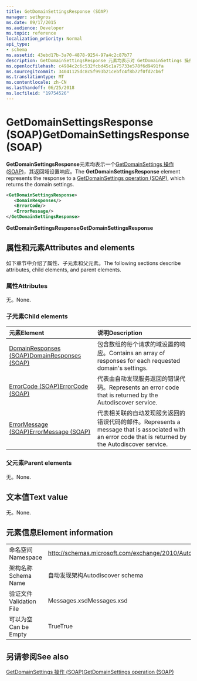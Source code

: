 ```yaml
---
title: GetDomainSettingsResponse (SOAP)
manager: sethgros
ms.date: 09/17/2015
ms.audience: Developer
ms.topic: reference
localization_priority: Normal
api_type:
- schema
ms.assetid: 43ebd17b-3a70-4878-9254-97a4c2c87b77
description: GetDomainSettingsResponse 元素均表示对 GetDomainSettings 操作 (SOAP)，其返回域设置的响应。
ms.openlocfilehash: c4984c2c6c532fcbd45c1a75733e578f6d9491fa
ms.sourcegitcommit: 34041125dc8c5f993b21cebfc4f8b72f0fd2cb6f
ms.translationtype: MT
ms.contentlocale: zh-CN
ms.lasthandoff: 06/25/2018
ms.locfileid: "19754526"
---
```

# <a name="getdomainsettingsresponse-soap"></a><span data-ttu-id="7af14-103">GetDomainSettingsResponse (SOAP)</span><span class="sxs-lookup"><span data-stu-id="7af14-103">GetDomainSettingsResponse (SOAP)</span></span>

<span data-ttu-id="7af14-104">**GetDomainSettingsResponse**元素均表示一个[GetDomainSettings 操作 (SOAP)](getdomainsettings-operation-soap.md)，其返回域设置响应。</span><span class="sxs-lookup"><span data-stu-id="7af14-104">The **GetDomainSettingsResponse** element represents the response to a [GetDomainSettings operation (SOAP)](getdomainsettings-operation-soap.md), which returns the domain settings.</span></span>
  
```XML
<GetDomainSettingsResponse>
   <DomainResponses/>
   <ErrorCode/>
   <ErrorMessage/>
</GetDomainSettingsResponse>
```

 <span data-ttu-id="7af14-105">**GetDomainSettingsResponse**</span><span class="sxs-lookup"><span data-stu-id="7af14-105">**GetDomainSettingsResponse**</span></span>
## <a name="attributes-and-elements"></a><span data-ttu-id="7af14-106">属性和元素</span><span class="sxs-lookup"><span data-stu-id="7af14-106">Attributes and elements</span></span>

<span data-ttu-id="7af14-107">如下章节中介绍了属性、子元素和父元素。</span><span class="sxs-lookup"><span data-stu-id="7af14-107">The following sections describe attributes, child elements, and parent elements.</span></span>
  
### <a name="attributes"></a><span data-ttu-id="7af14-108">属性</span><span class="sxs-lookup"><span data-stu-id="7af14-108">Attributes</span></span>

<span data-ttu-id="7af14-109">无。</span><span class="sxs-lookup"><span data-stu-id="7af14-109">None.</span></span>
  
### <a name="child-elements"></a><span data-ttu-id="7af14-110">子元素</span><span class="sxs-lookup"><span data-stu-id="7af14-110">Child elements</span></span>

|<span data-ttu-id="7af14-111">**元素**</span><span class="sxs-lookup"><span data-stu-id="7af14-111">**Element**</span></span>|<span data-ttu-id="7af14-112">**说明**</span><span class="sxs-lookup"><span data-stu-id="7af14-112">**Description**</span></span>|
|:-----|:-----|
|[<span data-ttu-id="7af14-113">DomainResponses (SOAP)</span><span class="sxs-lookup"><span data-stu-id="7af14-113">DomainResponses (SOAP)</span></span>](domainresponses-soap.md) <br/> |<span data-ttu-id="7af14-114">包含数组的每个请求的域设置的响应。</span><span class="sxs-lookup"><span data-stu-id="7af14-114">Contains an array of responses for each requested domain's settings.</span></span>  <br/> |
|[<span data-ttu-id="7af14-115">ErrorCode (SOAP)</span><span class="sxs-lookup"><span data-stu-id="7af14-115">ErrorCode (SOAP)</span></span>](errorcode-soap.md) <br/> |<span data-ttu-id="7af14-116">代表由自动发现服务返回的错误代码。</span><span class="sxs-lookup"><span data-stu-id="7af14-116">Represents an error code that is returned by the Autodiscover service.</span></span>  <br/> |
|[<span data-ttu-id="7af14-117">ErrorMessage (SOAP)</span><span class="sxs-lookup"><span data-stu-id="7af14-117">ErrorMessage (SOAP)</span></span>](errormessage-soap.md) <br/> |<span data-ttu-id="7af14-118">代表相关联的自动发现服务返回的错误代码的邮件。</span><span class="sxs-lookup"><span data-stu-id="7af14-118">Represents a message that is associated with an error code that is returned by the Autodiscover service.</span></span>  <br/> |
   
### <a name="parent-elements"></a><span data-ttu-id="7af14-119">父元素</span><span class="sxs-lookup"><span data-stu-id="7af14-119">Parent elements</span></span>

<span data-ttu-id="7af14-120">无。</span><span class="sxs-lookup"><span data-stu-id="7af14-120">None.</span></span>
  
## <a name="text-value"></a><span data-ttu-id="7af14-121">文本值</span><span class="sxs-lookup"><span data-stu-id="7af14-121">Text value</span></span>

<span data-ttu-id="7af14-122">无。</span><span class="sxs-lookup"><span data-stu-id="7af14-122">None.</span></span>
  
## <a name="element-information"></a><span data-ttu-id="7af14-123">元素信息</span><span class="sxs-lookup"><span data-stu-id="7af14-123">Element information</span></span>

|||
|:-----|:-----|
|<span data-ttu-id="7af14-124">命名空间</span><span class="sxs-lookup"><span data-stu-id="7af14-124">Namespace</span></span>  <br/> |http://schemas.microsoft.com/exchange/2010/Autodiscover  <br/> |
|<span data-ttu-id="7af14-125">架构名称</span><span class="sxs-lookup"><span data-stu-id="7af14-125">Schema Name</span></span>  <br/> |<span data-ttu-id="7af14-126">自动发现架构</span><span class="sxs-lookup"><span data-stu-id="7af14-126">Autodiscover schema</span></span>  <br/> |
|<span data-ttu-id="7af14-127">验证文件</span><span class="sxs-lookup"><span data-stu-id="7af14-127">Validation File</span></span>  <br/> |<span data-ttu-id="7af14-128">Messages.xsd</span><span class="sxs-lookup"><span data-stu-id="7af14-128">Messages.xsd</span></span>  <br/> |
|<span data-ttu-id="7af14-129">可以为空</span><span class="sxs-lookup"><span data-stu-id="7af14-129">Can be Empty</span></span>  <br/> |<span data-ttu-id="7af14-130">True</span><span class="sxs-lookup"><span data-stu-id="7af14-130">True</span></span>  <br/> |
   
## <a name="see-also"></a><span data-ttu-id="7af14-131">另请参阅</span><span class="sxs-lookup"><span data-stu-id="7af14-131">See also</span></span>



[<span data-ttu-id="7af14-132">GetDomainSettings 操作 (SOAP)</span><span class="sxs-lookup"><span data-stu-id="7af14-132">GetDomainSettings operation (SOAP)</span></span>](getdomainsettings-operation-soap.md)

